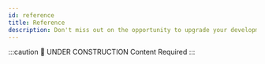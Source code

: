```yaml
---
id: reference
title: Reference
description: Don't miss out on the opportunity to upgrade your development process with our state-of-the-art buf breaking change detection tool!
---
```




:::caution 🚧 UNDER CONSTRUCTION
Content Required
:::
